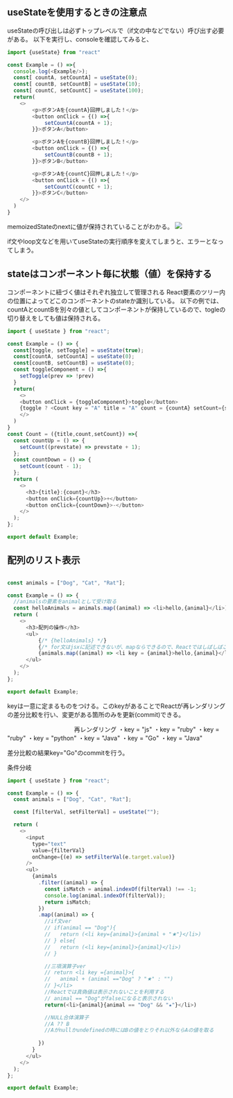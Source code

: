 ## useStateを使用するときの注意点
useStateの呼び出しは必ずトップレベルで（if文の中などでない）呼び出す必要がある。
以下を実行し、consoleを確認してみると、
```js
import {useState} from "react"

const Example = () =>{
  console.log(<Example/>);
  const[ countA, setCountA] = useState(0);
  const[ countB, setCountB] = useState(10);
  const[ countC, setCountC] = useState(100);
  return(
    <>
        <p>ボタンAを{countA}回押しました！</p>
        <button onClick = {() =>{
            setCountA(countA + 1);
        }}>ボタンA</button>

        <p>ボタンAを{countB}回押しました！</p>
        <button onClick = {() =>{
            setCountB(countB + 1);
        }}>ボタンB</button>

        <p>ボタンAを{countC}回押しました！</p>
        <button onClick = {() =>{
            setCountC(countC + 1);
        }}>ボタンC</button>
    </>
  )
}
```
memoizedStateのnextに値が保持されていることがわかる。
 <img src="/Users/yuu/Library/Mobile Documents/com~apple~CloudDocs/development/React/react-guide-material/useState.png">

if文やloop文などを用いてuseStateの実行順序を変えてしまうと、エラーとなってしまう。

## stateはコンポーネント毎に状態（値）を保持する
コンポーネントに紐づく値はそれぞれ独立して管理される
React要素のツリー内の位置によってどこのコンポーネントのstateか識別している。
以下の例では、countAとcountBを別々の値としてコンポーネントが保持しているので、togleの切り替えをしても値は保持される。
```js
import { useState } from "react";

const Example = () => {
  const[toggle, setToggle] = useState(true);
  const[countA, setCountA] = useState(0);
  const[countB, setCountB] = useState(0);
  const toggleComponent = () =>{
    setToggle(prev => !prev)
  }
  return(
    <>
    <button onClick = {toggleComponent}>toggle</button>
    {toggle ? <Count key = "A" title = "A" count = {countA} setCount={setCountA}/> : <Count  key = "B" title = "B" count = {countB} setCount={setCountB}/>}
    </>
  )
}
const Count = ({title,count,setCount}) =>{
  const countUp = () => {
    setCount((prevstate) => prevstate + 1);
  };
  const countDown = () => {
    setCount(count - 1);
  };
  return (
    <>
      <h3>{title}:{count}</h3>
      <button onClick={countUp}>+</button>
      <button onClick={countDown}>-</button>
    </>
  );
};

export default Example;

```


## 配列のリスト表示

```js

const animals = ["Dog", "Cat", "Rat"];

const Example = () => {
  //animalsの要素をanimalとして受け取る
  const helloAnimals = animals.map((animal) => <li>hello,{animal}</li>)
  return (
    <>
      <h3>配列の操作</h3>
      <ul>
          {/* {helloAnimals} */}
          {/* for文はjsxに記述できないが、mapならできるので、Reactではしばしばこちらを使用する */}
          {animals.map((animal) => <li key = {animal}>hello,{animal}</li>)}
      </ul>
    </>
  );
};

export default Example;
```

keyは一意に定まるものをつける。このkeyがあることでReactが再レンダリングの差分比較を行い、変更がある箇所のみを更新(commit)できる。

　　　　　　　　　　　再レンダリング
・key = "js"      ・key = "ruby" 
・key = "ruby"    ・key = "python"
・key = "Java"    ・key = "Go"
                  ・key = "Java"

差分比較の結果key="Go"のcommitを行う。

条件分岐
```js
import { useState } from "react";

const Example = () => {
  const animals = ["Dog", "Cat", "Rat"];

  const [filterVal, setFilterVal] = useState("");

  return (
    <>
      <input
        type="text"
        value={filterVal}
        onChange={(e) => setFilterVal(e.target.value)}
      />
      <ul>
        {animals
          .filter((animal) => {
            const isMatch = animal.indexOf(filterVal) !== -1;
            console.log(animal.indexOf(filterVal));
            return isMatch;
          })
          .map((animal) => {
            //if文ver
            // if(animal == "Dog"){
            //   return (<li key={animal}>{animal + "★"}</li>)
            // } else{
            //   return (<li key={animal}>{animal}</li>)
            // }

            //三項演算子ver
            // return <li key ={animal}>{
            //   animal + (animal =="Dog" ? "★" : "")
            // }</li>
            //Reactでは真偽値は表示されないことを利用する
            // animal == "Dog"がfalseになると表示されない
            return(<li>{animal}{animal == "Dog" && "★"}</li>)

            //NULL合体演算子
            //A ?? B 
            //Aがnullかundefinedの時にはBの値をとりそれ以外ならAの値を取る
          
          })
        }
      </ul>
    </>
  );
};

export default Example;

```